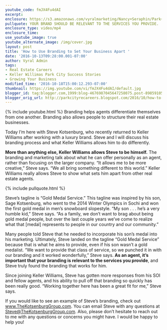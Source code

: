 ```yaml
---
youtube_code: fmJX4Fu4dAI
excerpt:
enclosure: https://s3.amazonaws.com/vyralmarketing/Nancy+Seraphin/Park+City+Real+Estate+Careers-+The+importance+of+branding.mp4
pullquote: YOUR BRAND SHOULD BE RELEVANT TO THE SERVICES YOU PROVIDE.
enclosure_type: video/mp4
enclosure_time:
use_youtube_image: true
youtube_alternate_image: /img/cover.jpg
layout: post
title: 'How to Use Branding to Set Your Business Apart '
date: '2016-10-13T09:28:00.001-07:00'
author: Vyral Admin
tags:
- Real Estate Careers
- Keller Willimas Park City Success Stories
- Growing Your Business
modified_time: '2016-10-18T15:00:12.293-07:00'
thumbnail: https://img.youtube.com/vi/fmJX4Fu4dAI/default.jpg
blogger_id: tag:blogger.com,1999:blog-4676987045647258075.post-8985910529947991674
blogger_orig_url: http://parkcityrecareers.blogspot.com/2016/10/how-to-use-branding-to-set-your.html
---
```

{% include youtube.html %}
Branding helps agents differentiate themselves from one another. Branding also allows people to structure their real estate businesses.

Today I’m here with Steve Kotsenburg, who recently returned to Keller Williams after working with a luxury brand. Steve and I will discuss his branding process and what Keller Williams allows him to do differently.

**More than anything else, Keller Williams allows Steve to be himself.** The branding and marketing talk about what he can offer personally as an agent, rather than focusing on the larger company. “It allows me to be more creative,” Steve says. “We all bring something different to this world.” Keller Williams really allows Steve to show what sets him apart from other real estate agents.

{% include pullquote.html %}

Steve’s tagline is “Gold Medal Service.” This tagline was inspired by his son, Sage Kotsenburg, who went to the 2014 Winter Olympics in Sochi and won the first gold medal in men’s snowboard slopestyle. “My son . . . he’s a very humble kid,” Steve says. “As a family, we don’t want to brag about being gold medal people, but over the last couple years we’ve come to realize what that [medal] represents to people in our country and our community.”

Many people told Steve that he needed to incorporate his son’s medal into his marketing. Ultimately, Steve landed on the tagline “Gold Medal Service” because that is what he aims to provide, even if his son wasn’t a gold medalist. “We want to provide that class of service, so we punched it in with our branding and it worked wonderfully,” Steve says. **As an agent, it’s important that your branding is relevant to the services you provide**, and Steve truly found the branding that works for him.

Since joining Keller Williams, Steve has gotten more responses from his SOI and fellow agents, and his ability to pull off that branding so quickly has been really good. “Working together here has been a great fit for me,” Steve says.

If you would like to see an example of Steve’s branding, check out <a href="www.TheKotsenburgGroup.com" target="_blank">www.TheKotsenburgGroup.com</a>. You can email Steve with any questions at <a href="mailto:Steve@TheKotsenburgGroup.com">Steve@TheKotsenburgGroup.com</a>. Also, please don’t hesitate to reach out to me with any questions or concerns you might have. I would be happy to help you!  
